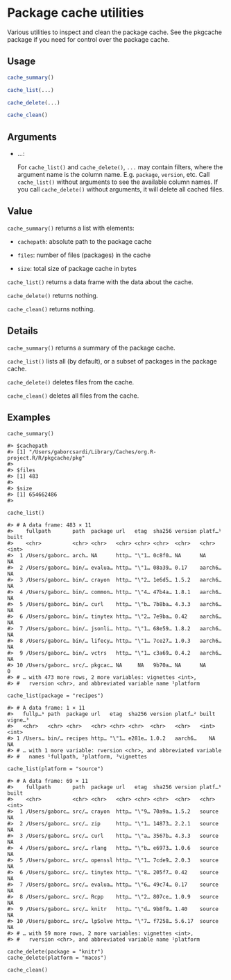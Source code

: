 # Package cache utilities

Various utilities to inspect and clean the package cache. See the
pkgcache package if you need for control over the package cache.

## Usage

``` r
cache_summary()

cache_list(...)

cache_delete(...)

cache_clean()
```

## Arguments

- ...:

  For `cache_list()` and `cache_delete()`, `...` may contain filters,
  where the argument name is the column name. E.g. `package`, `version`,
  etc. Call `cache_list()` without arguments to see the available column
  names. If you call `cache_delete()` without arguments, it will delete
  all cached files.

## Value

`cache_summary()` returns a list with elements:

- `cachepath`: absolute path to the package cache

- `files`: number of files (packages) in the cache

- `size`: total size of package cache in bytes

`cache_list()` returns a data frame with the data about the cache.

`cache_delete()` returns nothing.

`cache_clean()` returns nothing.

## Details

`cache_summary()` returns a summary of the package cache.

`cache_list()` lists all (by default), or a subset of packages in the
package cache.

`cache_delete()` deletes files from the cache.

`cache_clean()` deletes all files from the cache.

## Examples

    cache_summary()

    #> $cachepath
    #> [1] "/Users/gaborcsardi/Library/Caches/org.R-project.R/R/pkgcache/pkg"
    #>
    #> $files
    #> [1] 483
    #>
    #> $size
    #> [1] 654662486
    #>

    cache_list()

    #> # A data frame: 483 × 11
    #>    fullpath       path  package url   etag  sha256 version platf…¹ built
    #>    <chr>          <chr> <chr>   <chr> <chr> <chr>  <chr>   <chr>   <int>
    #>  1 /Users/gaborc… arch… NA      http… "\"1… 0c8f0… NA      NA         NA
    #>  2 /Users/gaborc… bin/… evalua… http… "\"1… 08a39… 0.17    aarch6…    NA
    #>  3 /Users/gaborc… bin/… crayon  http… "\"2… 1e6d5… 1.5.2   aarch6…    NA
    #>  4 /Users/gaborc… bin/… common… http… "\"4… 47b4a… 1.8.1   aarch6…    NA
    #>  5 /Users/gaborc… bin/… curl    http… "\"b… 7b8ba… 4.3.3   aarch6…    NA
    #>  6 /Users/gaborc… bin/… tinytex http… "\"2… 7e9ba… 0.42    aarch6…    NA
    #>  7 /Users/gaborc… bin/… jsonli… http… "\"1… 68e59… 1.8.2   aarch6…    NA
    #>  8 /Users/gaborc… bin/… lifecy… http… "\"1… 7ce27… 1.0.3   aarch6…    NA
    #>  9 /Users/gaborc… bin/… vctrs   http… "\"1… c3a69… 0.4.2   aarch6…    NA
    #> 10 /Users/gaborc… src/… pkgcac… NA     NA   9b70a… NA      NA          0
    #> # … with 473 more rows, 2 more variables: vignettes <int>,
    #> #   rversion <chr>, and abbreviated variable name ¹​platform

    cache_list(package = "recipes")

    #> # A data frame: 1 × 11
    #>   fullp…¹ path  package url   etag  sha256 version platf…² built vigne…³
    #>   <chr>   <chr> <chr>   <chr> <chr> <chr>  <chr>   <chr>   <int>   <int>
    #> 1 /Users… bin/… recipes http… "\"1… e281e… 1.0.2   aarch6…    NA      NA
    #> # … with 1 more variable: rversion <chr>, and abbreviated variable
    #> #   names ¹​fullpath, ²​platform, ³​vignettes

    cache_list(platform = "source")

    #> # A data frame: 69 × 11
    #>    fullpath       path  package url   etag  sha256 version platf…¹ built
    #>    <chr>          <chr> <chr>   <chr> <chr> <chr>  <chr>   <chr>   <int>
    #>  1 /Users/gaborc… src/… crayon  http… "\"9… 70a9a… 1.5.2   source     NA
    #>  2 /Users/gaborc… src/… zip     http… "\"1… 14873… 2.2.1   source     NA
    #>  3 /Users/gaborc… src/… curl    http… "\"a… 3567b… 4.3.3   source     NA
    #>  4 /Users/gaborc… src/… rlang   http… "\"b… e6973… 1.0.6   source     NA
    #>  5 /Users/gaborc… src/… openssl http… "\"1… 7cde9… 2.0.3   source     NA
    #>  6 /Users/gaborc… src/… tinytex http… "\"8… 205f7… 0.42    source     NA
    #>  7 /Users/gaborc… src/… evalua… http… "\"6… 49c74… 0.17    source     NA
    #>  8 /Users/gaborc… src/… Rcpp    http… "\"2… 807ce… 1.0.9   source     NA
    #>  9 /Users/gaborc… src/… knitr   http… "\"d… 9b8f9… 1.40    source     NA
    #> 10 /Users/gaborc… src/… lpSolve http… "\"7… f7258… 5.6.17  source     NA
    #> # … with 59 more rows, 2 more variables: vignettes <int>,
    #> #   rversion <chr>, and abbreviated variable name ¹​platform

    cache_delete(package = "knitr")
    cache_delete(platform = "macos")

    cache_clean()
